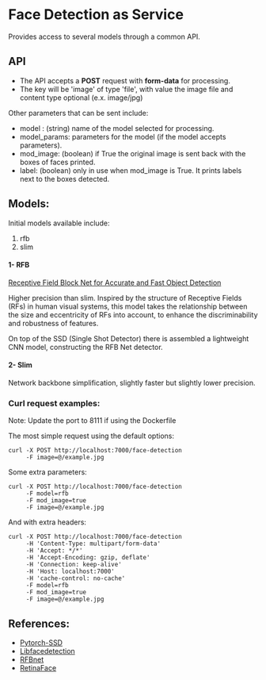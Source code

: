 # Face Detection as Service

Provides access to several models through a common API.

## API
- The API accepts a **POST** request with **form-data** for processing.
- The key will be 'image' of type 'file', with value the image file and content type optional (e.x. image/jpg)

Other parameters that can be sent include:
- model : (string) name of the model selected for processing.
- model_params: parameters for the model (if the model accepts parameters).
- mod_image: (boolean) if True the original image is sent back with the boxes of faces printed.
- label: (boolean) only in use when mod_image is True. It prints labels next to the boxes detected.

## Models:
Initial models available include:
1. rfb
2. slim

#### 1- RFB
[Receptive Field Block Net for Accurate and Fast Object Detection](https://github.com/ruinmessi/RFBNet)

Higher precision than slim. Inspired by the structure of Receptive Fields (RFs) in human visual systems, 
this model takes the relationship between the size and eccentricity of RFs into account, 
to enhance the discriminability and robustness of features. 

On top of the SSD (Single Shot Detector) there is assembled a lightweight CNN model, constructing the RFB Net detector. 


#### 2- Slim
Network backbone simplification, slightly faster but slightly lower precision.

### Curl request examples:
Note: Update the port to 8111 if using the Dockerfile

The most simple request using the default options:
```
curl -X POST http://localhost:7000/face-detection
     -F image=@/example.jpg
```

Some extra parameters:
```
curl -X POST http://localhost:7000/face-detection
     -F model=rfb
     -F mod_image=true
     -F image=@/example.jpg
```

And with extra headers:
```
curl -X POST http://localhost:7000/face-detection
     -H 'Content-Type: multipart/form-data'
     -H 'Accept: */*'
     -H 'Accept-Encoding: gzip, deflate'
     -H 'Connection: keep-alive'
     -H 'Host: localhost:7000'
     -H 'cache-control: no-cache'
     -F model=rfb
     -F mod_image=true
     -F image=@/example.jpg
```

## References:
- [Pytorch-SSD](https://github.com/qfgaohao/pytorch-ssd)
- [Libfacedetection](https://github.com/ShiqiYu/libfacedetection/)
- [RFBnet](https://github.com/ruinmessi/RFBNet)
- [RetinaFace](https://github.com/deepinsight/insightface/blob/master/RetinaFace/README.md)
